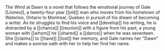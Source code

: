 The Wind at Dawn is a novel that follows the emotional journey of Gale [[Jones]], a twenty-four year [[old]] man who moves from his hometown of Waterloo, Ontario to Montreal, Quebec in pursuit of his dream of becoming a writer. As he struggles to find his voice and [[develop]] his writing, he is distracted by a [[chance]] [[reunion]] with a figure from his past, a young woman with [[whom]] he [[shared]] a [[dance]] when he was seventeen. She [[claims]] to [[have]] [[lost]] her memory, and Gale names her "Dawn" and makes a sunrise oath with her to help her find her name.
